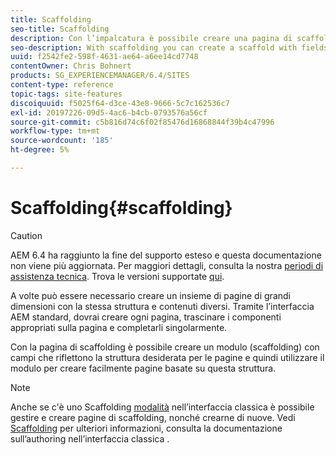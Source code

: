 ```yaml
---
title: Scaffolding
seo-title: Scaffolding
description: Con l’impalcatura è possibile creare una pagina di scaffolding con campi che riflettono la struttura desiderata per le pagine e quindi utilizzare questo modulo per creare facilmente pagine basate su questa struttura
seo-description: With scaffolding you can create a scaffold with fields that reflect the structure you want for your pages and then use this form to easily create pages based on this structure
uuid: f2542fe2-598f-4631-ae64-a6ee14cd7748
contentOwner: Chris Bohnert
products: SG_EXPERIENCEMANAGER/6.4/SITES
content-type: reference
topic-tags: site-features
discoiquuid: f5025f64-d3ce-43e8-9666-5c7c162536c7
exl-id: 20197226-09d5-4ac6-b4cb-0793576a56cf
source-git-commit: c5b816d74c6f02f85476d16868844f39b4c47996
workflow-type: tm+mt
source-wordcount: '185'
ht-degree: 5%

---
```


# Scaffolding{#scaffolding}

>[!CAUTION]
>
>AEM 6.4 ha raggiunto la fine del supporto esteso e questa documentazione non viene più aggiornata. Per maggiori dettagli, consulta la nostra [periodi di assistenza tecnica](https://helpx.adobe.com/it/support/programs/eol-matrix.html). Trova le versioni supportate [qui](https://experienceleague.adobe.com/docs/).

A volte può essere necessario creare un insieme di pagine di grandi dimensioni con la stessa struttura e contenuti diversi. Tramite l’interfaccia AEM standard, dovrai creare ogni pagina, trascinare i componenti appropriati sulla pagina e completarli singolarmente.

Con la pagina di scaffolding è possibile creare un modulo (scaffolding) con campi che riflettono la struttura desiderata per le pagine e quindi utilizzare il modulo per creare facilmente pagine basate su questa struttura.

>[!NOTE]
>
>Anche se c&#39;è uno Scaffolding [modalità](/help/sites-authoring/author-environment-tools.md#page-modes) nell’interfaccia classica è possibile gestire e creare pagine di scaffolding, nonché crearne di nuove. Vedi [Scaffolding](/help/sites-classic-ui-authoring/classic-feature-scaffolding.md) per ulteriori informazioni, consulta la documentazione sull’authoring nell’interfaccia classica .
